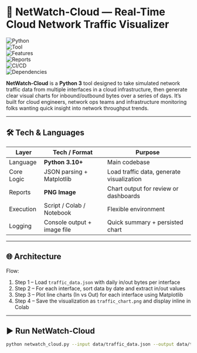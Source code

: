 # 🚀 NetWatch-Cloud — Real-Time Cloud Network Traffic Visualizer

![Python](https://img.shields.io/badge/Python-3.10+-blue.svg?logo=python&logoColor=white)  
![Tool](https://img.shields.io/badge/Network-Visualizer-FF5252.svg?logo=network)  
![Features](https://img.shields.io/badge/Features-Traffic%20Charts-4CAF50.svg?logo=chart-pie)  
![Reports](https://img.shields.io/badge/Reports-PNG-2196F3.svg?logo=image)  
![CI/CD](https://img.shields.io/badge/CI/CD-Ready-2088FF.svg?logo=githubactions)  
![Dependencies](https://img.shields.io/badge/Dependencies-Matplotlib-green.svg?logo=python)

**NetWatch-Cloud** is a **Python 3** tool designed to take simulated network traffic data from multiple interfaces in a cloud infrastructure, then generate clear visual charts for inbound/outbound bytes over a series of days. It’s built for cloud engineers, network ops teams and infrastructure monitoring folks wanting quick insight into network throughput trends.

------

## 🛠 Tech & Languages

| Layer        | Tech / Format                | Purpose                                     |
|--------------|------------------------------|---------------------------------------------|
| Language     | **Python 3.10+**             | Main codebase                               |
| Core Logic   | JSON parsing + Matplotlib     | Load traffic data, generate visualization    |
| Reports      | **PNG Image**                | Chart output for review or dashboards        |
| Execution    | Script / Colab / Notebook    | Flexible environment                        |
| Logging      | Console output + image file  | Quick summary + persisted chart              |

---

## 🌐 Architecture

Flow:  
1. Step 1 – Load `traffic_data.json` with daily in/out bytes per interface  
2. Step 2 – For each interface, sort data by date and extract in/out values  
3. Step 3 – Plot line charts (In vs Out) for each interface using Matplotlib  
4. Step 4 – Save the visualization as `traffic_chart.png` and display inline in Colab  

---

## ▶️ Run NetWatch-Cloud

```bash
python netwatch_cloud.py --input data/traffic_data.json --output data/traffic_chart.png

